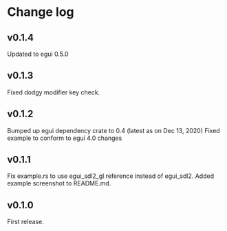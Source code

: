 # Change log

## v0.1.4
Updated to egui 0.5.0

## v0.1.3
Fixed dodgy modifier key check.

## v0.1.2
Bumped up egui dependency crate to 0.4 (latest as on Dec 13, 2020)
Fixed example to conform to egui 4.0 changes

## v0.1.1
Fix example.rs to use egui_sdl2_gl reference instead of egui_sdl2.
Added example screenshot to README.md.

## v0.1.0
First release.